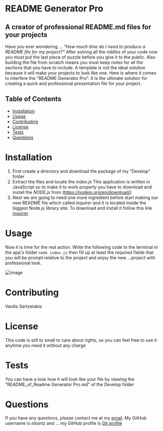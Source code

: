 # README Generator Pro

## A creator of professional README.md files for your projects

Have you ever wondering ...
       *"How much time do I need to produce a README file for my project?"*
After solving all the riddles of your code now you must put the last piece of puzzle before you give it to the public.
Also building the file from scratch means you must keep notes for all the sections that you have to include.
A template is not the ideal solution because it will make your projects to look like one.
Here is where it comes to interfere the "README Generator Pro".
It is the ultimate solution for creating a quick and professional presentation file for your project.

## Table of Contents

- [Installation](#installation)
- [Usage](#usage)
- [Contributing](#contributing)
- [License](#license)
- [Tests](#tests)
- [Questions](#questions)

# Installation 

1) First create a directory and download the package of my "Develop" folder
2) Extract the files and locate the _index.js_ This application is written in JavaScript so to make it to work properly you have to download and install the _NODE.js_ from (https://nodejs.org/en/download/)
3) Next we are going to need one more ingredient before start making our new README file which called _inquirer_ and it is located inside the biggest Node.js library site. To download and install it follow this link [inquirer](https://www.npmjs.com/package/inquirer)

# Usage

Now it is time for the real action. Write the following code to the terminal in the app's folder 
``` node index.js ```
then fill up at least the required fields that you will be prompt relative to the project and enjoy the new ...project with professional look.

![image](https://github.com/elsartz/readme-generator-pro/blob/main/Develop/screenshot.png)

# Contributing

Vardis Sartzetakis

# License

This code is still to small to care about rights, so you can feel free to use it anytime you need it without any charge 

# Tests

You can have a look how it will look like your file by viewing the "README_of_Readme Generator Pro.md" of the Develop folder

# Questions
  If you have any questions, please contact me at my [email](mailto:elsartz@gmail.com).
  My GitHub username is *elsartz* and ...
  my GitHub profile is [Git profile](https://github.com/elsartz)
